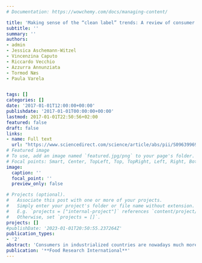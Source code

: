 ```yaml
---
# Documentation: https://wowchemy.com/docs/managing-content/

title: 'Making sense of the “clean label” trends: A review of consumer food choice behavior and discussion of industry implications'
subtitle: ''
summary: ''
authors:
- admin 
- Jessica Aschemann-Witzel 
- Vincenzina Caputo 
- Riccardo Vecchio 
- Azzurra Annunziata 
- Tormod Næs 
- Paula Varela


tags: []
categories: []
date: '2017-01-01T12:00:00+00:00'
publishdate: '2017-01-01T00:00:00+00:00'
lastmod: 2017-01-01T22:50:56+02:00
featured: false
draft: false
links: 
- name: Full text
  url: "https://www.sciencedirect.com/science/article/abs/pii/S0963996917303435"
# Featured image
# To use, add an image named `featured.jpg/png` to your page's folder.
# Focal points: Smart, Center, TopLeft, Top, TopRight, Left, Right, BottomLeft, Bottom, BottomRight.
image:
  caption: ''
  focal_point: ''
  preview_only: false

# Projects (optional).
#   Associate this post with one or more of your projects.
#   Simply enter your project's folder or file name without extension.
#   E.g. `projects = ["internal-project"]` references `content/project/deep-learning/index.md`.
#   Otherwise, set `projects = []`.
projects: []
#publishDate: '2023-01-01T20:50:55.237264Z'
publication_types: 
- '2'
abstract: 'Consumers in industrialized countries are nowadays much more interested in information about the production methods and components of the food products that they eat, than they had been 50 years ago. Some production methods are perceived as less “natural” (i.e. conventional agriculture) while some food components are seen as “unhealthy” and “unfamiliar” (i.e. artificial additives). This phenomenon, often referred to as the “clean label” trend, has driven the food industry to communicate whether a certain ingredient or additive is not present or if the food has been produced using a more “natural” production method (i.e. organic agriculture). However, so far there is no common and objective definition of clean label. This review paper aims to fill the gap via three main objectives, which are to a) develop and suggest a definition that integrates various understandings of clean label into one single definition, b) identify the factors that drive consumers choices through a review of recent studies on consumer perception of various food categories understood as clean label with the focus on organic, natural and ‘free from’ artificial additives/ingredients food products and c) discuss implications of the consumer demand for clean label food products for food manufacturers as well as policy makers. We suggest to define clean label, both in a broad sense, where consumers evaluate the cleanliness of product by assumption and through inference looking at the front-of-pack label and in a strict sense, where consumers evaluate the cleanliness of product by inspection and through inference looking at the back-of-pack label. Results show that while ‘health’ is a major consumer motive, a broad diversity of drivers influence the clean label trend with particular relevance of intrinsic or extrinsic product characteristics and socio-cultural factors. However, ‘free from’ artificial additives/ingredients food products tend to differ from organic and natural products. Food manufacturers should take the diversity of these drivers into account in developing new products and communication about the latter. For policy makers, it is important to work towards a more homogenous understanding and application of the term of clean label and identify a uniform definition or regulation for ‘free from’ artificial additives/ingredients food products, as well as work towards decreasing consumer misconceptions. Finally, multiple future research avenues are discussed.'
publication: '**Food Research International**'
---
```

